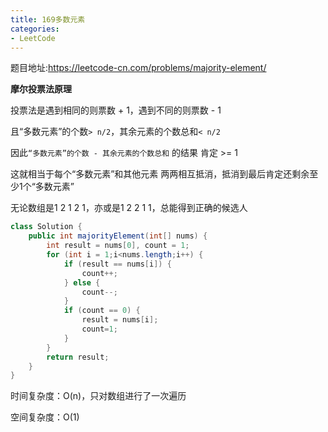 ```yaml
---
title: 169多数元素
categories: 
- LeetCode
---
```


题目地址:https://leetcode-cn.com/problems/majority-element/

**摩尔投票法原理**

投票法是遇到相同的则票数 + 1，遇到不同的则票数 - 1

且“多数元素”的个数`> n/2`，其余元素的个数总和`< n/2 `

因此`“多数元素”的个数 - 其余元素的个数总和` 的结果 肯定 >= 1

这就相当于每个“多数元素”和其他元素 两两相互抵消，抵消到最后肯定还剩余至少1个“多数元素”

无论数组是1 2 1 2 1，亦或是1 2 2 1 1，总能得到正确的候选人

```java
class Solution {
    public int majorityElement(int[] nums) {
        int result = nums[0], count = 1;
        for (int i = 1;i<nums.length;i++) {
            if (result == nums[i]) {
                count++;
            } else {
                count--;
            }
            if (count == 0) {
                result = nums[i];
                count=1;
            }
        }
        return result;
    }
}
```

时间复杂度：O(n)，只对数组进行了一次遍历

空间复杂度：O(1)
